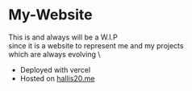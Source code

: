 # My-Website
This is and always will be a W.I.P \
since it is a website to represent me and my projects \
which are always evolving \

- Deployed with vercel
- Hosted on [hallis20.me](https://www.hallis20.me/#)
